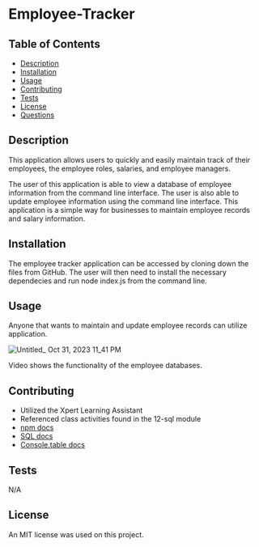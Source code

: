 # Employee-Tracker

## Table of Contents

  * [Description](#description)
  * [Installation](#installation)
  * [Usage](#usage)
  * [Contributing](#contributing)
  * [Tests](#tests)
  * [License](#license)
  * [Questions](#questions)

## Description

This application allows users to quickly and easily maintain track of their employees, the employee roles, salaries, and employee managers. 

The user of this application is able to view a database of employee information from the command line interface. The user is also able to update employee information using the command line interface. This application is a simple way for businesses to maintain employee records and salary information. 

## Installation

The employee tracker application can be accessed by cloning down the files from GitHub. The user will then need to install the necessary dependecies and run node index.js from the command line.

## Usage

Anyone that wants to maintain and update employee records can utilize application.

![Untitled_ Oct 31, 2023 11_41 PM](https://github.com/aaront080/employee-tracker/assets/143736506/6330e8fc-fe83-4378-b8ee-f49aa90d5472)


Video shows the functionality of the employee databases.


## Contributing

- Utilized the Xpert Learning Assistant
- Referenced class activities found in the 12-sql module
- [npm docs](https://docs.npmjs.com/)
- [SQL docs](https://dev.mysql.com/doc/)
- [Console.table docs](https://www.npmjs.com/package/console.table)

## Tests
N/A

## License

An MIT license was used on this project.

